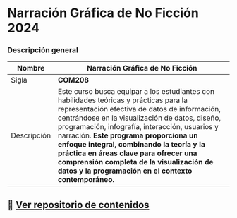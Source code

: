 # Narración Gráfica de No Ficción 2024

### Descripción general

| Nombre | Narración Gráfica de No Ficción                                             |
| --------------------- | ------------------------------------------------------------ |
| Sigla |  **COM208** |
| Descripción | Este curso busca equipar a los estudiantes con habilidades teóricas y prácticas para la representación efectiva de datos de información, centrándose en la visualización de datos, diseño, programación, infografía, interacción, usuarios y narración. **Este programa proporciona un enfoque integral, combinando la teoría y la práctica en áreas clave para ofrecer una comprensión completa de la visualización de datos y la programación en el contexto contemporáneo.**|


## 🔗 [Ver repositorio de contenidos](https://github.com/FCOM-COM208/syllabus/)
